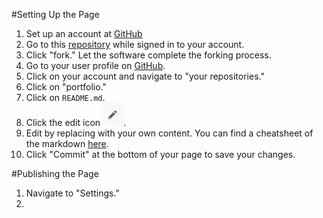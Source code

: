 #Setting Up the Page
1. Set up an account at [GitHub](https://github.com)
2. Go to this [repository](https://github.com/milesccoleman/portfolio.git) while signed in to your account. 
3. Click "fork." Let the software complete the forking process. 
4. Go to your user profile on [GitHub](https://github.com). 
5. Click on your account and navigate to "your repositories." 
6. Click on "portfolio." 
7. Click on ```README.md```. 
8. Click the edit icon ![edit icon!](edit.png "edit icon"). 
9. Edit by replacing with your own content. You can find a cheatsheet of the markdown [here](https://www.markdownguide.org/basic-syntax#headings). 
10. Click "Commit" at the bottom of your page to save your changes. 

#Publishing the Page
1. Navigate to "Settings." 
2. 

